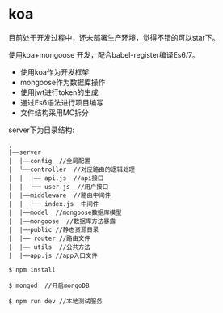 # koa

目前处于开发过程中，还未部署生产环境，觉得不错的可以star下。

使用koa+mongoose 开发，配合babel-register编译Es6/7。

* 使用koa作为开发框架
* mongoose作为数据库操作
* 使用jwt进行token的生成
* 通过Es6语法进行项目编写
* 文件结构采用MC拆分

server下为目录结构:
```
.
|——server
|  |——config  //全局配置
|  └──controller  //对应路由的逻辑处理
|  |  |—— api.js  //api接口
|  |  └── user.js  //用户接口
|  |——middleware  //路由中间件
|  |  └── index.js  中间件
|  |——model  //mongoose数据库模型
|  |——mongoose  //数据库方法暴露
|  |——public //静态资源目录
|  |—— router //路由文件
|  |—— utils  //公共方法
|  |——app.js //app入口文件
```

```
$ npm install 

$ mongod  //开启mongoDB

$ npm run dev //本地测试服务
```
